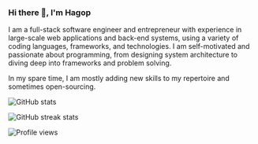 ### Hi there 👋, I'm Hagop

I am a full-stack software engineer and entrepreneur with experience in large-scale web applications and back-end systems, using a variety of coding languages, frameworks, and technologies. I am self-motivated and passionate about programming, from designing system architecture to diving deep into frameworks and problem solving.

In my spare time, I am mostly adding new skills to my repertoire and sometimes open-sourcing.

![GitHub stats](https://github-readme-stats.vercel.app/api?username=hagopj13&show_icons=true&count_private=true&hide=contribs)

![GitHub streak stats](https://github-readme-streak-stats.herokuapp.com/?user=hagopj13)

![Profile views](https://gpvc.arturio.dev/hagopj13)
